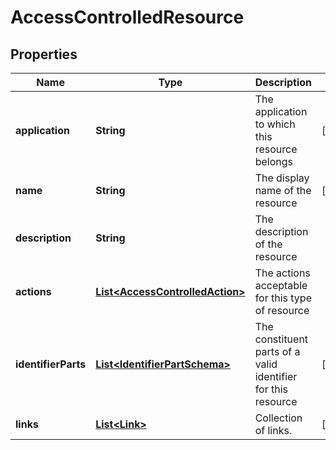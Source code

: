 

# AccessControlledResource

## Properties

Name | Type | Description | Notes
------------ | ------------- | ------------- | -------------
**application** | **String** | The application to which this resource belongs |  [optional]
**name** | **String** | The display name of the resource |  [optional]
**description** | **String** | The description of the resource | 
**actions** | [**List&lt;AccessControlledAction&gt;**](AccessControlledAction.md) | The actions acceptable for this type of resource | 
**identifierParts** | [**List&lt;IdentifierPartSchema&gt;**](IdentifierPartSchema.md) | The constituent parts of a valid identifier for this resource |  [optional]
**links** | [**List&lt;Link&gt;**](Link.md) | Collection of links. |  [optional]



